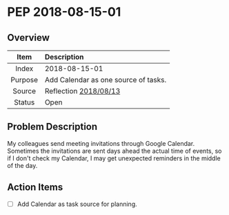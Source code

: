 # PEP 2018-08-15-01

## Overview

| Item | Description |
|:----:|:------------|
| Index | 2018-08-15-01 |
| Purpose | Add Calendar as one source of tasks. |
| Source | Reflection [2018/08/13](https://github.com/yaobinwen/myPSP/blob/master/myPSP/Reflections/2018-08.md#20180813-mondey) |
| Status | Open |

## Problem Description

My colleagues send meeting invitations through Google Calendar. Sometimes the invitations are sent days ahead the actual time of events, so if I don't check my Calendar, I may get unexpected reminders in the middle of the day.

## Action Items

- [ ] Add Calendar as task source for planning.
